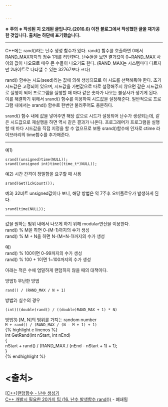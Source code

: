 ```yaml
---


---
```


<p><strong>※ 주의 ※ 작성된 지 오래된 글입니다.(2016.6) 이전 블로그에서 작성했던 글을 재가공한 것입니다. 출처는 하단에 표기했습니다.</strong></p>
<hr>
<p>C++에는 rand()라는 난수 생성 함수가 있다. rand() 함수를 호출하면 0에서 RAND_MAX까지의 정수 1개를 리턴한다. 난수들을 보면 결과값이 0~RAND_MAX 사이의 값이 나오므로 매우 큰 수들이 나오기도 한다. (RAND_MAX는 시스템마다 다르지만 2바이트로 나타낼 수 있는 32767보다 크다)</p>
<p>rand() 함수는 시드(seed)라는 값에 의해 생성되므로 이 시드를 선택해줘야 한다. 초기 시드값은 고정되어 있으며, 시드값을 가변값으로 따로 설정해주지 않으면 같은 시드값으로 실행이 되어 프로그램을 실행할 때 마다 같은 숫자가 나오는 불상사가 생기게 된다. 이를 해결하기 위해서 srand() 함수를 이용하여 시드값을 설정해준다. 일반적으로 프로그램 내에서는 srand() 함수르 한번만 불러주어도 충분하다.</p>
<p>srand() 함수 내에 값을 넣어주면 해당 값으로 시드가 설정되어 난수가 생성되는데, 같은 시드값으로 재실행을 하면 역시 같은 결과가 나온다. 프로그래머가 프로그램을 실행할 때 마다 시드값을 직접 지정을 할 수 없으므로 보통 srand()함수에 인자로 ctime 라이브러리의 time함수를 추가해준다.</p>
<hr>
<p>예1)</p>
<pre class=" language-c"><code class="prism  language-c"><span class="token function">srand</span><span class="token punctuation">(</span><span class="token punctuation">(</span><span class="token keyword">unsigned</span><span class="token punctuation">)</span><span class="token function">time</span><span class="token punctuation">(</span><span class="token constant">NULL</span><span class="token punctuation">)</span><span class="token punctuation">)</span><span class="token punctuation">;</span>
<span class="token function">srand</span><span class="token punctuation">(</span><span class="token punctuation">(</span><span class="token keyword">unsigned</span> <span class="token keyword">int</span><span class="token punctuation">)</span><span class="token function">time</span><span class="token punctuation">(</span><span class="token punctuation">(</span>time_t<span class="token operator">*</span><span class="token punctuation">)</span><span class="token constant">NULL</span><span class="token punctuation">)</span><span class="token punctuation">)</span><span class="token punctuation">;</span>
</code></pre>
<p>예2) 시간 간격이 정밀함을 요구할 때 사용</p>
<pre class=" language-c"><code class="prism ++ language-c"><span class="token function">srand</span><span class="token punctuation">(</span><span class="token function">GetTickCount</span><span class="token punctuation">(</span><span class="token punctuation">)</span><span class="token punctuation">)</span><span class="token punctuation">;</span>
</code></pre>
<p>예3) 32비트 unsigned값이다 보니, 해당 방법은 약 7주후 오버플로우가 발생하게 된다.</p>
<pre class=" language-cpp"><code class="prism  language-cpp"><span class="token function">srand</span><span class="token punctuation">(</span><span class="token function">time</span><span class="token punctuation">(</span><span class="token constant">NULL</span><span class="token punctuation">)</span><span class="token punctuation">)</span><span class="token punctuation">;</span>
</code></pre>
<hr>
<p>값을 원하는 범위 내에서 나오게 하기 위해 modular연산을 이용한다.<br>
rand() % M을 하면 0-(M-1)까지의 수가 생성<br>
rand() % M + N을 하면 N-(M+N-1)까지의 수가 생성</p>
<p>예)<br>
rand() % 100이면 0-99까지의 수가 생성<br>
rand() % 100 + 1이면 1~100까지의 수가 생성</p>
<p>아래는 적은 수에 엄밀하게 랜덤하지 않을 때의 대책이다.</p>
<p>방법1) 무난한 방법</p>
<pre class=" language-cpp"><code class="prism  language-cpp"><span class="token function">rand</span><span class="token punctuation">(</span><span class="token punctuation">)</span> <span class="token operator">/</span> <span class="token punctuation">(</span>RAND_MAX <span class="token operator">/</span> N <span class="token operator">+</span> <span class="token number">1</span><span class="token punctuation">)</span>
</code></pre>
<p>방법2) 실수의 경우</p>
<pre class=" language-cpp"><code class="prism  language-cpp"><span class="token punctuation">(</span><span class="token keyword">int</span><span class="token punctuation">)</span><span class="token punctuation">(</span><span class="token punctuation">(</span><span class="token keyword">double</span><span class="token punctuation">)</span><span class="token function">rand</span><span class="token punctuation">(</span><span class="token punctuation">)</span> <span class="token operator">/</span> <span class="token punctuation">(</span><span class="token punctuation">(</span><span class="token keyword">double</span><span class="token punctuation">)</span>RAND_MAX <span class="token operator">+</span> <span class="token number">1</span><span class="token punctuation">)</span> <span class="token operator">*</span> N<span class="token punctuation">)</span>
</code></pre>
<p>방법3) [M, N]의 범위를 가지는 random number<br>
<code>M + rand() / (RAND_MAX / (N - M + 1) + 1)</code><br>
{% highlight c linenos %}<br>
int GetRand(int nStart, int nEnd)<br>
{<br>
nStart + rand() / (RAND_MAX / (nEnd - nStart + 1) + 1);<br>
}<br>
{% endhighlight %}</p>
<h1 id="출처">&lt;출처&gt;</h1>
<p><a href="http://arer.tistory.com/10">[C++]랜덤함수 - 난수 생성기</a><br>
<a href="http://yowon009.tistory.com/305">C++ 개발시 필요한 20가지 팁 (16. 난수 발생함수 rand())</a>  - 폐쇄됨</p>

